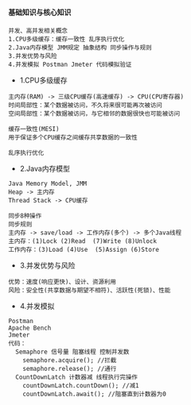 #### 基础知识与核心知识
``` 
并发、高并发相关概念
1.CPU多级缓存：缓存一致性 乱序执行优化
2.Java内存模型 JMM规定 抽象结构 同步操作与规则
3.并发优势与风险
4.并发模拟 Postman Jmeter 代码模拟验证
```

- 1.CPU多级缓存
``` 
主内存(RAM) -> 三级CPU缓存(高速缓存) -> CPU(CPU寄存器)
时间局部性：某个数据被访问，不久将来很可能再次被访问
空间局部性：某个数据被访问，与它相邻的数据很快也可能被访问

缓存一致性(MESI) 
用于保证多个CPU缓存之间缓存共享数据的一致性

乱序执行优化
```

- 2.Java内存模型
``` 
Java Memory Model, JMM
Heap -> 主内存
Thread Stack -> CPU缓存

同步8种操作
同步规则
主内存 -> save/load -> 工作内存(多个) -> 多个Java线程
主内存：(1)Lock (2)Read  (7)Write (8)Unlock
工作内存：(3)Load (4)Use  (5)Assign (6)Store
```

- 3.并发优势与风险
``` 
优势：速度(响应更快)、设计、资源利用
风险：安全性(共享数据与期望不相符)、活跃性(死锁)、性能
```

- 4.并发模拟
``` 
Postman
Apache Bench
Jmeter
代码：
  Semaphore 信号量 阻塞线程 控制并发数
    semaphore.acquire(); //拦截
    semaphore.release(); //通行
  CountDownLatch 计数器减 线程执行完操作
    countDownLatch.countDown(); //减1
    countDownLatch.await(); //阻塞直到计数器为0
```






















